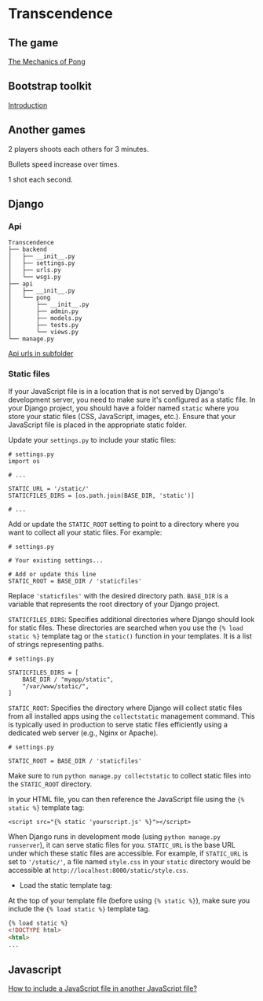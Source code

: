 # Transcendence

## The game

[The Mechanics of Pong](https://dooglz.github.io/set09121/pong2)

## Bootstrap toolkit

[Introduction](https://getbootstrap.com/docs/4.6/getting-started/introduction/)

## Another games

2 players shoots each others for 3 minutes.

Bullets speed increase over times.

1 shot each second.

## Django

### Api
```
Transcendence
├── backend
│   ├── __init__.py
│   ├── settings.py
│   ├── urls.py
│   └── wsgi.py
├── api
│   ├── __init__.py
│   └── pong
│       ├── __init__.py
│       ├── admin.py
│       ├── models.py
│       ├── tests.py
│       └── views.py
└── manage.py
```

[Api urls in subfolder](https://stackoverflow.com/questions/10313475/moving-django-apps-into-subfolder-and-url-py-error)

### Static files
If your JavaScript file is in a location that is not served by Django's development server, you need to make sure it's configured as a static file. In your Django project, you should have a folder named `static` where you store your static files (CSS, JavaScript, images, etc.). Ensure that your JavaScript file is placed in the appropriate static folder.

Update your `settings.py` to include your static files:

```
# settings.py
import os

# ...

STATIC_URL = '/static/'
STATICFILES_DIRS = [os.path.join(BASE_DIR, 'static')]

# ...
```

Add or update the `STATIC_ROOT` setting to point to a directory where you want to collect all your static files. For example:

```
# settings.py

# Your existing settings...

# Add or update this line
STATIC_ROOT = BASE_DIR / 'staticfiles'
```
Replace `'staticfiles'` with the desired directory path. `BASE_DIR` is a variable that represents the root directory of your Django project.

`STATICFILES_DIRS`: Specifies additional directories where Django should look for static files. These directories are searched when you use the `{% load static %}` template tag or the `static()` function in your templates. It is a list of strings representing paths.

```
# settings.py

STATICFILES_DIRS = [
    BASE_DIR / "myapp/static",
    "/var/www/static/",
]
```
`STATIC_ROOT`: Specifies the directory where Django will collect static files from all installed apps using the `collectstatic` management command. This is typically used in production to serve static files efficiently using a dedicated web server (e.g., Nginx or Apache).

```
# settings.py

STATIC_ROOT = BASE_DIR / 'staticfiles'
```

Make sure to run `python manage.py collectstatic` to collect static files into the `STATIC_ROOT` directory.

In your HTML file, you can then reference the JavaScript file using the `{% static %}` template tag:

```
<script src="{% static 'yourscript.js' %}"></script>
```

When Django runs in development mode (using `python manage.py runserver`), it can serve static files for you. `STATIC_URL` is the base URL under which these static files are accessible. For example, if `STATIC_URL` is set to `'/static/'`, a file named `style.css` in your `static` directory would be accessible at `http://localhost:8000/static/style.css`.


* Load the static template tag:

At the top of your template file (before using `{% static %}`), make sure you include the `{% load static %}` template tag.

```html
{% load static %}
<!DOCTYPE html>
<html>
...
```
## Javascript

[How to include a JavaScript file in another JavaScript file?](https://www.scaler.com/topics/javascript/import-js-file-in-js/)


